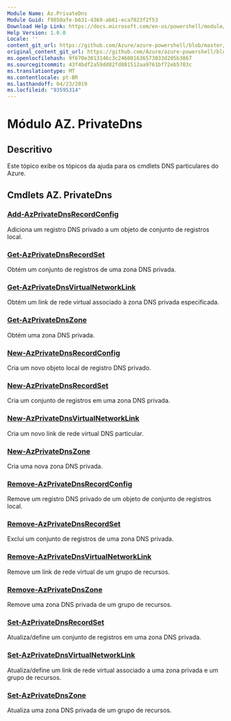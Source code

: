 ```yaml
---
Module Name: Az.PrivateDns
Module Guid: f9850afe-b631-4369-ab61-eca7023f2f53
Download Help Link: https://docs.microsoft.com/en-us/powershell/module/az.privatedns
Help Version: 1.0.0
Locale: ''
content_git_url: https://github.com/Azure/azure-powershell/blob/master/src/PrivateDns/PrivateDns/help/Az.PrivateDNS.md
original_content_git_url: https://github.com/Azure/azure-powershell/blob/master/src/PrivateDns/PrivateDns/help/Az.PrivateDNS.md
ms.openlocfilehash: 9f670e3013146c3c246001636573033d205b3867
ms.sourcegitcommit: 43f4bdf2a59dd82fd881512aa9761bf72eb5703c
ms.translationtype: MT
ms.contentlocale: pt-BR
ms.lasthandoff: 04/23/2019
ms.locfileid: "93595314"
---
```

# Módulo AZ. PrivateDns
## Descritivo
Este tópico exibe os tópicos da ajuda para os cmdlets DNS particulares do Azure.

## Cmdlets AZ. PrivateDns
### [Add-AzPrivateDnsRecordConfig](Add-AzPrivateDnsRecordConfig.md)
Adiciona um registro DNS privado a um objeto de conjunto de registros local.

### [Get-AzPrivateDnsRecordSet](Get-AzPrivateDnsRecordSet.md)
Obtém um conjunto de registros de uma zona DNS privada.

### [Get-AzPrivateDnsVirtualNetworkLink](Get-AzPrivateDnsVirtualNetworkLink.md)
Obtém um link de rede virtual associado à zona DNS privada especificada.

### [Get-AzPrivateDnsZone](Get-AzPrivateDnsZone.md)
Obtém uma zona DNS privada.

### [New-AzPrivateDnsRecordConfig](New-AzPrivateDnsRecordConfig.md)
Cria um novo objeto local de registro DNS privado.

### [New-AzPrivateDnsRecordSet](New-AzPrivateDnsRecordSet.md)
Cria um conjunto de registros em uma zona DNS privada.

### [New-AzPrivateDnsVirtualNetworkLink](New-AzPrivateDnsVirtualNetworkLink.md)
Cria um novo link de rede virtual DNS particular.

### [New-AzPrivateDnsZone](New-AzPrivateDnsZone.md)
Cria uma nova zona DNS privada.

### [Remove-AzPrivateDnsRecordConfig](Remove-AzPrivateDnsRecordConfig.md)
Remove um registro DNS privado de um objeto de conjunto de registros local.

### [Remove-AzPrivateDnsRecordSet](Remove-AzPrivateDnsRecordSet.md)
Exclui um conjunto de registros de uma zona DNS privada.

### [Remove-AzPrivateDnsVirtualNetworkLink](Remove-AzPrivateDnsVirtualNetworkLink.md)
Remove um link de rede virtual de um grupo de recursos.

### [Remove-AzPrivateDnsZone](Remove-AzPrivateDnsZone.md)
Remove uma zona DNS privada de um grupo de recursos.

### [Set-AzPrivateDnsRecordSet](Set-AzPrivateDnsRecordSet.md)
Atualiza/define um conjunto de registros em uma zona DNS privada.

### [Set-AzPrivateDnsVirtualNetworkLink](Set-AzPrivateDnsVirtualNetworkLink.md)
Atualiza/define um link de rede virtual associado a uma zona privada e um grupo de recursos.

### [Set-AzPrivateDnsZone](Set-AzPrivateDnsZone.md)
Atualiza uma zona DNS privada de um grupo de recursos.

